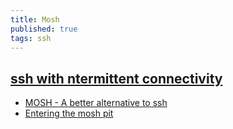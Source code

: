 ```yaml
---
title: Mosh
published: true
tags: ssh
---
```

## [ssh with ntermittent connectivity](https://mosh.org/)
- [MOSH - A better alternative to ssh](https://www.slashroot.in/mosh-better-alternative-ssh)
- [Entering the mosh pit](https://lwn.net/Articles/722923/)
